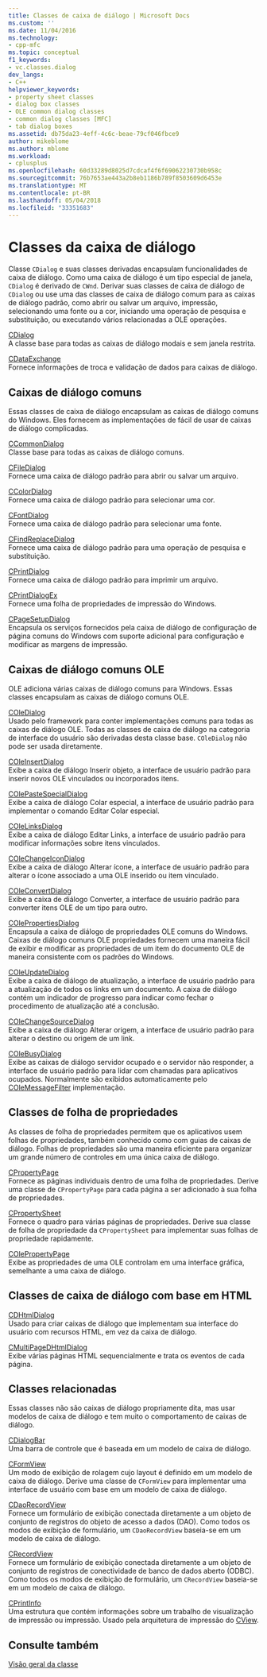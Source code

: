 ```yaml
---
title: Classes de caixa de diálogo | Microsoft Docs
ms.custom: ''
ms.date: 11/04/2016
ms.technology:
- cpp-mfc
ms.topic: conceptual
f1_keywords:
- vc.classes.dialog
dev_langs:
- C++
helpviewer_keywords:
- property sheet classes
- dialog box classes
- OLE common dialog classes
- common dialog classes [MFC]
- tab dialog boxes
ms.assetid: db75da23-4eff-4c6c-beae-79cf046fbce9
author: mikeblome
ms.author: mblome
ms.workload:
- cplusplus
ms.openlocfilehash: 60d33289d8025d7cdcaf4f6f69062230730b958c
ms.sourcegitcommit: 76b7653ae443a2b8eb1186b789f8503609d6453e
ms.translationtype: MT
ms.contentlocale: pt-BR
ms.lasthandoff: 05/04/2018
ms.locfileid: "33351683"
---
```

# <a name="dialog-box-classes"></a>Classes da caixa de diálogo
Classe `CDialog` e suas classes derivadas encapsulam funcionalidades de caixa de diálogo. Como uma caixa de diálogo é um tipo especial de janela, `CDialog` é derivado de `CWnd`. Derivar suas classes de caixa de diálogo de `CDialog` ou use uma das classes de caixa de diálogo comum para as caixas de diálogo padrão, como abrir ou salvar um arquivo, impressão, selecionando uma fonte ou a cor, iniciando uma operação de pesquisa e substituição, ou executando vários relacionadas a OLE operações.  
  
 [CDialog](../mfc/reference/cdialog-class.md)  
 A classe base para todas as caixas de diálogo modais e sem janela restrita.  
  
 [CDataExchange](../mfc/reference/cdataexchange-class.md)  
 Fornece informações de troca e validação de dados para caixas de diálogo.  
  
## <a name="common-dialogs"></a>Caixas de diálogo comuns  
 Essas classes de caixa de diálogo encapsulam as caixas de diálogo comuns do Windows. Eles fornecem as implementações de fácil de usar de caixas de diálogo complicadas.  
  
 [CCommonDialog](../mfc/reference/ccommondialog-class.md)  
 Classe base para todas as caixas de diálogo comuns.  
  
 [CFileDialog](../mfc/reference/cfiledialog-class.md)  
 Fornece uma caixa de diálogo padrão para abrir ou salvar um arquivo.  
  
 [CColorDialog](../mfc/reference/ccolordialog-class.md)  
 Fornece uma caixa de diálogo padrão para selecionar uma cor.  
  
 [CFontDialog](../mfc/reference/cfontdialog-class.md)  
 Fornece uma caixa de diálogo padrão para selecionar uma fonte.  
  
 [CFindReplaceDialog](../mfc/reference/cfindreplacedialog-class.md)  
 Fornece uma caixa de diálogo padrão para uma operação de pesquisa e substituição.  
  
 [CPrintDialog](../mfc/reference/cprintdialog-class.md)  
 Fornece uma caixa de diálogo padrão para imprimir um arquivo.  
  
 [CPrintDialogEx](../mfc/reference/cprintdialogex-class.md)  
 Fornece uma folha de propriedades de impressão do Windows.  
  
 [CPageSetupDialog](../mfc/reference/cpagesetupdialog-class.md)  
 Encapsula os serviços fornecidos pela caixa de diálogo de configuração de página comuns do Windows com suporte adicional para configuração e modificar as margens de impressão.  
  
## <a name="ole-common-dialogs"></a>Caixas de diálogo comuns OLE  
 OLE adiciona várias caixas de diálogo comuns para Windows. Essas classes encapsulam as caixas de diálogo comuns OLE.  
  
 [COleDialog](../mfc/reference/coledialog-class.md)  
 Usado pelo framework para conter implementações comuns para todas as caixas de diálogo OLE. Todas as classes de caixa de diálogo na categoria de interface do usuário são derivadas desta classe base. `COleDialog` não pode ser usada diretamente.  
  
 [COleInsertDialog](../mfc/reference/coleinsertdialog-class.md)  
 Exibe a caixa de diálogo Inserir objeto, a interface de usuário padrão para inserir novos OLE vinculados ou incorporados itens.  
  
 [COlePasteSpecialDialog](../mfc/reference/colepastespecialdialog-class.md)  
 Exibe a caixa de diálogo Colar especial, a interface de usuário padrão para implementar o comando Editar Colar especial.  
  
 [COleLinksDialog](../mfc/reference/colelinksdialog-class.md)  
 Exibe a caixa de diálogo Editar Links, a interface de usuário padrão para modificar informações sobre itens vinculados.  
  
 [COleChangeIconDialog](../mfc/reference/colechangeicondialog-class.md)  
 Exibe a caixa de diálogo Alterar ícone, a interface de usuário padrão para alterar o ícone associado a uma OLE inserido ou item vinculado.  
  
 [COleConvertDialog](../mfc/reference/coleconvertdialog-class.md)  
 Exibe a caixa de diálogo Converter, a interface de usuário padrão para converter itens OLE de um tipo para outro.  
  
 [COlePropertiesDialog](../mfc/reference/colepropertiesdialog-class.md)  
 Encapsula a caixa de diálogo de propriedades OLE comuns do Windows. Caixas de diálogo comuns OLE propriedades fornecem uma maneira fácil de exibir e modificar as propriedades de um item do documento OLE de maneira consistente com os padrões do Windows.  
  
 [COleUpdateDialog](../mfc/reference/coleupdatedialog-class.md)  
 Exibe a caixa de diálogo de atualização, a interface de usuário padrão para a atualização de todos os links em um documento. A caixa de diálogo contém um indicador de progresso para indicar como fechar o procedimento de atualização até a conclusão.  
  
 [COleChangeSourceDialog](../mfc/reference/colechangesourcedialog-class.md)  
 Exibe a caixa de diálogo Alterar origem, a interface de usuário padrão para alterar o destino ou origem de um link.  
  
 [COleBusyDialog](../mfc/reference/colebusydialog-class.md)  
 Exibe as caixas de diálogo servidor ocupado e o servidor não responder, a interface de usuário padrão para lidar com chamadas para aplicativos ocupados. Normalmente são exibidos automaticamente pelo [COleMessageFilter](../mfc/reference/colemessagefilter-class.md) implementação.  
  
## <a name="property-sheet-classes"></a>Classes de folha de propriedades  
 As classes de folha de propriedades permitem que os aplicativos usem folhas de propriedades, também conhecido como com guias de caixas de diálogo. Folhas de propriedades são uma maneira eficiente para organizar um grande número de controles em uma única caixa de diálogo.  
  
 [CPropertyPage](../mfc/reference/cpropertypage-class.md)  
 Fornece as páginas individuais dentro de uma folha de propriedades. Derive uma classe de `CPropertyPage` para cada página a ser adicionado à sua folha de propriedades.  
  
 [CPropertySheet](../mfc/reference/cpropertysheet-class.md)  
 Fornece o quadro para várias páginas de propriedades. Derive sua classe de folha de propriedade da `CPropertySheet` para implementar suas folhas de propriedade rapidamente.  
  
 [COlePropertyPage](../mfc/reference/colepropertypage-class.md)  
 Exibe as propriedades de uma OLE controlam em uma interface gráfica, semelhante a uma caixa de diálogo.  
  
## <a name="html-based-dialog-classes"></a>Classes de caixa de diálogo com base em HTML  
 [CDHtmlDialog](../mfc/reference/cdhtmldialog-class.md)  
 Usado para criar caixas de diálogo que implementam sua interface do usuário com recursos HTML, em vez da caixa de diálogo.  
  
 [CMultiPageDHtmlDialog](../mfc/reference/cmultipagedhtmldialog-class.md)  
 Exibe várias páginas HTML sequencialmente e trata os eventos de cada página.  
  
## <a name="related-classes"></a>Classes relacionadas  
 Essas classes não são caixas de diálogo propriamente dita, mas usar modelos de caixa de diálogo e tem muito o comportamento de caixas de diálogo.  
  
 [CDialogBar](../mfc/reference/cdialogbar-class.md)  
 Uma barra de controle que é baseada em um modelo de caixa de diálogo.  
  
 [CFormView](../mfc/reference/cformview-class.md)  
 Um modo de exibição de rolagem cujo layout é definido em um modelo de caixa de diálogo. Derive uma classe de `CFormView` para implementar uma interface de usuário com base em um modelo de caixa de diálogo.  
  
 [CDaoRecordView](../mfc/reference/cdaorecordview-class.md)  
 Fornece um formulário de exibição conectada diretamente a um objeto de conjunto de registros do objeto de acesso a dados (DAO). Como todos os modos de exibição de formulário, um `CDaoRecordView` baseia-se em um modelo de caixa de diálogo.  
  
 [CRecordView](../mfc/reference/crecordview-class.md)  
 Fornece um formulário de exibição conectada diretamente a um objeto de conjunto de registros de conectividade de banco de dados aberto (ODBC). Como todos os modos de exibição de formulário, um `CRecordView` baseia-se em um modelo de caixa de diálogo.  
  
 [CPrintInfo](../mfc/reference/cprintinfo-structure.md)  
 Uma estrutura que contém informações sobre um trabalho de visualização de impressão ou impressão. Usado pela arquitetura de impressão do [CView](../mfc/reference/cview-class.md).  
  
## <a name="see-also"></a>Consulte também  
 [Visão geral da classe](../mfc/class-library-overview.md)

